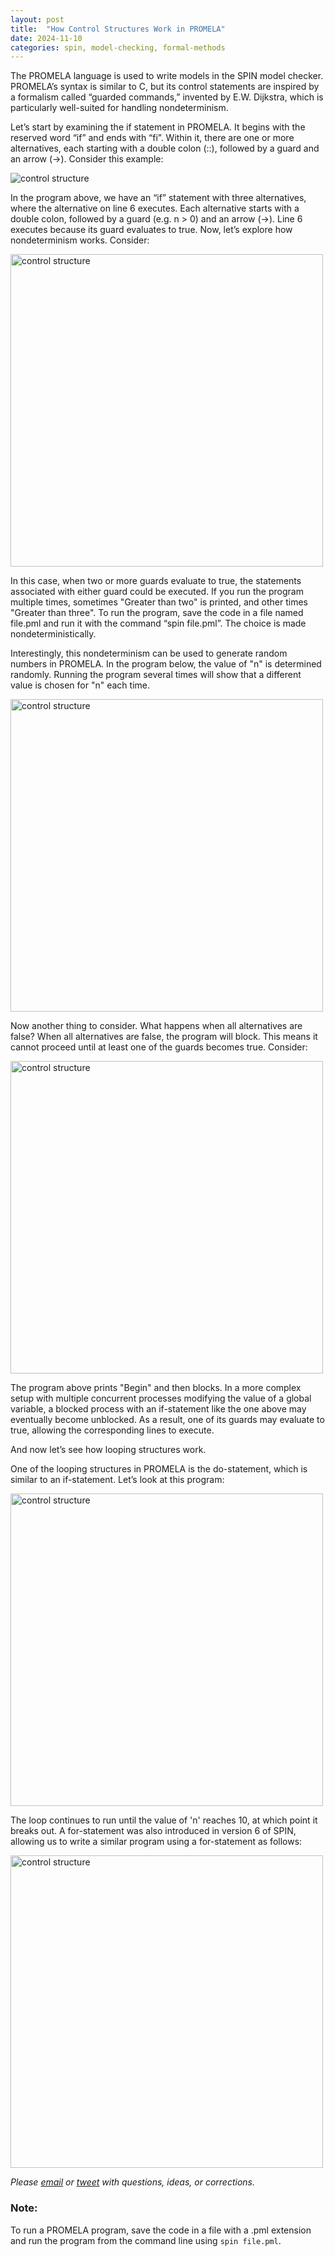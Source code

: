 ```yaml
---
layout: post
title:  "How Control Structures Work in PROMELA"
date: 2024-11-10
categories: spin, model-checking, formal-methods
---
```


The PROMELA language is used to write models in the SPIN model checker. PROMELA’s syntax is similar to C, but its control statements are inspired by a formalism called “guarded commands,” invented by E.W. Dijkstra, which is particularly well-suited for handling nondeterminism.

Let’s start by examining the if statement in PROMELA. It begins with the reserved word “if” and ends with “fi”. Within it, there are one or more alternatives, each starting with a double colon (::), followed by a guard and an arrow (->). Consider this example:

<img loading="lazy" src="{{ site.baseurl }}/images/2024-11-10-control-structures-promela/one.png" alt="control structure"  />

In the program above, we have an “if” statement with three alternatives, where the alternative on line 6 executes. Each alternative starts with a double colon, followed by a guard (e.g. n > 0) and an arrow (->). Line 6 executes because its guard evaluates to true. 
Now, let’s explore how nondeterminism works. Consider:

<img loading="lazy" src="{{ site.baseurl }}/images/2024-11-10-control-structures-promela/two.png" alt="control structure" width="500" />


In this case, when two or more guards evaluate to true, the statements associated with either guard could be executed. If you run the program multiple times, sometimes "Greater than two" is printed, and other times "Greater than three". To run the program, save the code in a file named file.pml and run it with the command “spin file.pml”. The choice is made nondeterministically.

Interestingly, this nondeterminism can be used to generate random numbers in PROMELA. In the program below, the value of "n" is determined randomly. Running the program several times will show that a different value is chosen for "n" each time.

<img loading="lazy" src="{{ site.baseurl }}/images/2024-11-10-control-structures-promela/three.png" alt="control structure" width="500" />

Now another thing to consider. What happens when all alternatives are false? When all alternatives are false, the program will block. This means it cannot proceed until at least one of the guards becomes true. Consider:

<img loading="lazy" src="{{ site.baseurl }}/images/2024-11-10-control-structures-promela/four.png" alt="control structure" width="500" />

The program above prints "Begin" and then blocks. In a more complex setup with multiple concurrent processes modifying the value of a global variable, a blocked process with an if-statement like the one above may eventually become unblocked. As a result, one of its guards may evaluate to true, allowing the corresponding lines to execute.

And now let’s see how looping structures work. 

One of the looping structures in PROMELA is the do-statement, which is similar to an if-statement. Let’s look at this program:

<img loading="lazy" src="{{ site.baseurl }}/images/2024-11-10-control-structures-promela/five.png" alt="control structure" width="500" />

The loop continues to run until the value of 'n' reaches 10, at which point it breaks out. 
A for-statement was also introduced in version 6 of SPIN, allowing us to write a similar program using a for-statement as follows:


<img loading="lazy" src="{{ site.baseurl }}/images/2024-11-10-control-structures-promela/six.png" alt="control structure" width="500" />

*Please [email](mailto:waqas.younas@gmail.com) or [tweet](https://x.com/wyounas) with questions, ideas, or corrections.*


### Note:  
To run a PROMELA program, save the code in a file with a .pml extension and run the program from the command line using `spin file.pml`.
